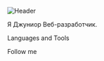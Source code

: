 ![Header](https://github.com/MMII0220/Summary/blob/main/assets/name.jpg)

Я Джуниор Веб-разработчик. 

Languages and Tools

Follow me
